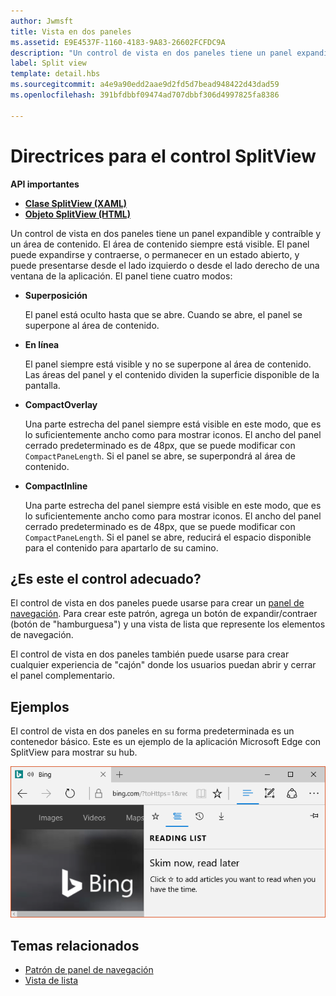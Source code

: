 ```yaml
---
author: Jwmsft
title: Vista en dos paneles
ms.assetid: E9E4537F-1160-4183-9A83-26602FCFDC9A
description: "Un control de vista en dos paneles tiene un panel expandible y contraíble y un área de contenido."
label: Split view
template: detail.hbs
ms.sourcegitcommit: a4e9a90edd2aae9d2fd5d7bead948422d43dad59
ms.openlocfilehash: 391bfdbbf09474ad707dbbf306d4997825fa8386

---
```


# Directrices para el control SplitView



**API importantes**

-   [**Clase SplitView (XAML)**](https://msdn.microsoft.com/library/windows/apps/dn864360)
-   [**Objeto SplitView (HTML)**](https://msdn.microsoft.com/library/windows/apps/dn919970)

Un control de vista en dos paneles tiene un panel expandible y contraíble y un área de contenido. El área de contenido siempre está visible. El panel puede expandirse y contraerse, o permanecer en un estado abierto, y puede presentarse desde el lado izquierdo o desde el lado derecho de una ventana de la aplicación. El panel tiene cuatro modos:

-   **Superposición**

    El panel está oculto hasta que se abre. Cuando se abre, el panel se superpone al área de contenido.

-   **En línea**

    El panel siempre está visible y no se superpone al área de contenido. Las áreas del panel y el contenido dividen la superficie disponible de la pantalla.

-   **CompactOverlay**

    Una parte estrecha del panel siempre está visible en este modo, que es lo suficientemente ancho como para mostrar iconos. El ancho del panel cerrado predeterminado es de 48px, que se puede modificar con `CompactPaneLength`. Si el panel se abre, se superpondrá al área de contenido.

-   **CompactInline**

    Una parte estrecha del panel siempre está visible en este modo, que es lo suficientemente ancho como para mostrar iconos. El ancho del panel cerrado predeterminado es de 48px, que se puede modificar con `CompactPaneLength`. Si el panel se abre, reducirá el espacio disponible para el contenido para apartarlo de su camino.

## <span id="Is_this_the_right_control_"></span><span id="is_this_the_right_control_"></span><span id="IS_THIS_THE_RIGHT_CONTROL_"></span>¿Es este el control adecuado?

El control de vista en dos paneles puede usarse para crear un [panel de navegación](nav-pane.md). Para crear este patrón, agrega un botón de expandir/contraer (botón de "hamburguesa") y una vista de lista que represente los elementos de navegación.

El control de vista en dos paneles también puede usarse para crear cualquier experiencia de "cajón" donde los usuarios puedan abrir y cerrar el panel complementario.

## <span id="Examples"></span><span id="examples"></span><span id="EXAMPLES"></span>Ejemplos

El control de vista en dos paneles en su forma predeterminada es un contenedor básico. Este es un ejemplo de la aplicación Microsoft Edge con SplitView para mostrar su hub.

![Ejemplo de vista en dos paneles de Microsoft Edge](images/split_view_Edge.png)



## <span id="related_topics"></span>Temas relacionados


* [Patrón de panel de navegación](nav-pane.md)
* [Vista de lista](lists.md)
 

 



<!--HONumber=Jun16_HO4-->


